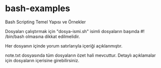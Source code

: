 # bash-examples
Bash Scripting Temel Yapısı ve Örnekler

Dosyaları çalıştırmak için "dosya-ismi.sh" isimli dosyaların başında #! /bin/bash olmasına dikkat edilmelidir.

Her dosyanın içinde yorum satırlarıyla içeriği açıklanmıştır.

note.txt dosyasında tüm dosyaların özet hali mevcuttur.
Detaylı açıklamalar için dosyaların içerisine girebilirsiniz.


